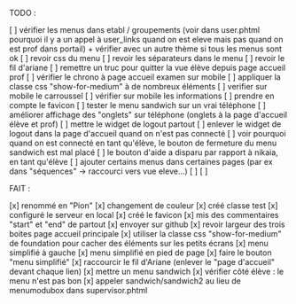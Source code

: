 TODO : 

[ ] vérifier les menus dans etabl / groupements (voir dans user.phtml pourquoi il y a un appel à user_links quand on est eleve mais pas quand on est prof dans portail) + vérifier avec un autre thème si tous les menus sont ok
[ ] revoir css du menu
[ ] revoir les séparateurs dans le menu
[ ] revoir le fil d'ariane
[ ] remettre un truc pour quitter la vue élève depuis page accueil prof
[ ] vérifier le chrono à page accueil examen sur mobile
[ ] appliquer la classe css "show-for-medium" à de nombreux éléments
[ ] verifier sur mobile le carroussel
[ ] vérifier sur mobile les informations
[ ] prendre en compte le favicon
[ ] tester le menu sandwich sur un vrai téléphone
[ ] améliorer affichage des "onglets" sur téléphone (onglets à la page d'accueil élève et prof)
[ ] mettre le widget de logout partout
[ ] enlever le widget de logout dans la page d'accueil quand on n'est pas connecté
[ ] voir pourquoi quand on est connecté en tant qu'élève, le bouton de fermeture du menu sandwich est mal placé
[ ] le bouton d'aide a disparu par rapport à nikaia, en tant qu'élève
[ ] ajouter certains menus dans certaines pages (par ex dans "séquences" -> raccourci vers vue eleve...)
[ ] 
[ ] 


FAIT : 

[x] renommé en "Pion"
[x] changement de couleur 
[x] créé classe test
[x] configuré le serveur en local
[x] créé le favicon
[x] mis des commentaires "start" et "end" de partout
[x] envoyer sur github
[x] revoir largeur des trois boites page accueil principale
[x] utiliser la classe css "show-for-medium" de foundation pour cacher des éléments sur les petits écrans
[x] menu simplifié à gauche
[x] menu simplifié en pied de page
[x] faire le bouton "menu simplifié"
[x] raccourcir le fil d'Ariane (enlever le "page d'accueil" devant chaque lien)
[x] mettre un menu sandwich
[x] vérifier côté élève : le menu n'est pas bon
[x] appeler sandwich/sandwich2 au lieu de menumodubox dans supervisor.phtml
